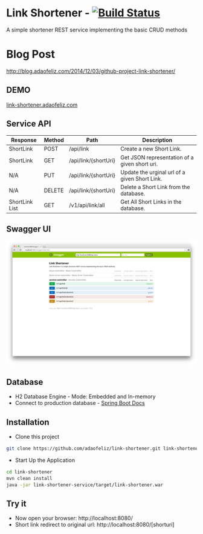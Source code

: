 Link Shortener  - [![Build Status](https://travis-ci.org/adaofeliz/link-shortener.png)](https://travis-ci.org/adaofeliz/link-shortener)
==================
A simple shortener REST  service implementing the basic CRUD methods

Blog Post
==================
http://blog.adaofeliz.com/2014/12/03/github-project-link-shortener/

DEMO
--------------
[link-shortener.adaofeliz.com]

Service API
--------------

Response	| Method	| Path	| Description
--------------- | ------------- | ----- | -------------
ShortLink	| POST	| /api/link	| Create a new Short Link.
ShortLink	| GET	| /api/link/{shortUri}	| Get JSON representation of a given short uri.
N/A	| PUT	| /api/link/{shortUri} | Update the urginal url of a given Short Link.
N/A	| DELETE	| /api/link/{shortUri}	| Delete a Short Link from the database.
ShortLink	List | GET	| /v1/api/link/all	| Get All Short Links in the database.

Swagger UI
--------------
![Swagger UI][1]

Database
--------------
* H2 Database Engine - Mode: Embedded and In-memory 
* Connect to production database - [Spring Boot Docs]

Installation
--------------
* Clone this project
```sh
git clone https://github.com/adaofeliz/link-shortener.git link-shortener
```

* Start Up the Application
```sh
cd link-shortener
mvn clean install
java -jar link-shortener-service/target/link-shortener.war
```

Try it
--------------
- Now open your browser: http://localhost:8080/
- Short link redirect to original url: http://localhost:8080/[shorturi]

[1]: ./.screenshots/swagger_ui.png

[Spring Boot Docs]: http://docs.spring.io/spring-boot/docs/current/reference/html/boot-features-sql.html#boot-features-connect-to-production-database

[link-shortener.adaofeliz.com]: http://link-shortener.adaofeliz.com
